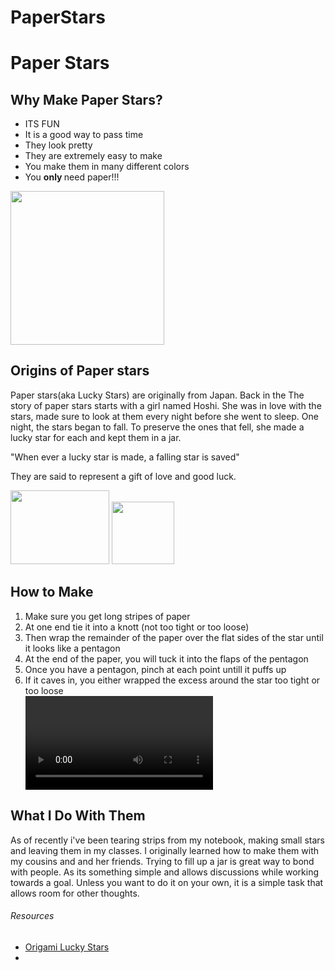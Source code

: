# PaperStars
<html> 
  <div>
  <h1> Paper Stars</h1>
    <h2> Why Make Paper Stars? </h2>
  <ul> 
    <li>ITS FUN </li>
  <li>It is a good way to pass time </li>
    <li> They look pretty </li>
    <li>They are extremely easy to make </li>
    <li>You make them in many different colors</li>
    <li> You <strong> only </strong> need paper!!!</li>
  </ul>
  <img src="https://i.imgur.com/ZCAl21A.jpg" width="246" height="245.75"/>
    </div>
  <div> 
    <h2>Origins of Paper stars </h2>
    <p> Paper stars(aka Lucky Stars) are originally from Japan. Back in the  The story of paper stars starts with a girl named Hoshi. She was in love with the stars, made sure to look at them every night before she went to sleep. One night, the stars began to fall. To preserve the ones that fell, she made a lucky star for each and kept them in a jar.  </p>
    <p> "When ever a lucky star is made, a falling star is saved" </p>
    <p> They are said to represent a gift of love and good luck.</p>
    <img src="https://i.imgur.com/L6siojD.jpg" width="157.6" height="118.3"/> <img src="https://i.imgur.com/a6VzjzP.jpg width="150" height="100"/> 
</div>
<div>
      <h2> How to Make </h2>
  <ol> 
    <li> Make sure you get long stripes of paper</li>
    <li> At one end tie it into a knott (not too tight or too loose)</li>
    <li> Then wrap the remainder of the paper over the flat sides of the star until it looks like a pentagon</li>
    <li> At the end of the paper, you will tuck it into the flaps of the pentagon </li>
    <li> Once you have a pentagon, pinch at each point untill it puffs up</li>
    <li> If it caves in, you either wrapped the excess around the star too tight or too loose</li>
<video> src= </video>
    </div>
    <div> 
    <h2> What I Do With Them </h2>
      <p> As of recently i've been tearing strips from my notebook, making small stars and leaving them in my classes. I originally learned how to make them with my cousins and and her friends. Trying to fill up a jar is great way to bond with people. As its something simple and allows discussions while working towards a goal. Unless you want to do it on your own, it is a simple task that allows room for other thoughts.</p>
    </div>
    <div>
    <h6> Resources </h6>
    <ul>
    <li> <a href="https://www.goeasternoregon.com/grab_bag/what-were-into-origami-lucky-stars/article_c076a668-9fd6-11ec-a9fd-2778354eb35a.html#:~:text=Paper%20stars%20are%20also%20called,for%20every%20star%20that%20fell."> Origami Lucky Stars </a> </li>
    <li> </li>
    </ul> 
    </div>
</html>
